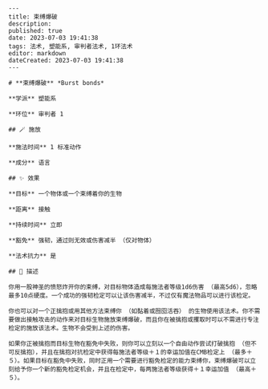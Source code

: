 
    ---
    title: 束缚爆破
    description: 
    published: true
    date: 2023-07-03 19:41:38
    tags: 法术, 塑能系, 审判者法术, 1环法术
    editor: markdown
    dateCreated: 2023-07-03 19:41:38
    ---

    # **束缚爆破** *Burst bonds*

    **学派** 塑能系 

    **环位** 审判者 1

    ## 🪄 施放

    **施法时间** 1 标准动作

    **成分** 语言

    ## ✨ 效果 

    **目标** 一个物体或一个束缚着你的生物 

    **距离** 接触  

    **持续时间** 立即 

    **豁免** 强韧，通过则无效或伤害减半 （仅对物体）

    **法术抗力** 是

    ## 📖 描述

    你用一股神圣的愤怒炸开你的束缚，对目标物体造成每施法者等级1d6伤害 （最高5d6），忽略最多10点硬度。一个成功的强韧检定可以让该伤害减半，不过仅有魔法物品可以进行该检定。

    你也可以对一个正擒抱或用其他方法束缚你 （如黏着或囫囵活吞） 的生物使用该法术。你不需要做出接触攻击的动作来对目标生物施放束缚爆破，而且你在被擒抱或攫取时可以不需进行专注检定的施放该法术。生物不会受到上述的伤害。

    如果你正被擒抱而目标生物在豁免中失败，则你可以立刻以一个自由动作尝试打破擒抱 （但不可反擒抱），并且在擒抱对抗检定中获得每施法者等级＋１的幸运加值在CMB检定上 （最多＋５）。如果目标在豁免中失败，同时正用一个需要进行豁免检定的能力束缚你，束缚爆破可以立刻给予你一个新的豁免检定机会，并且在检定中，每两施法者等级获得＋１幸运加值 （最高＋５）。
    